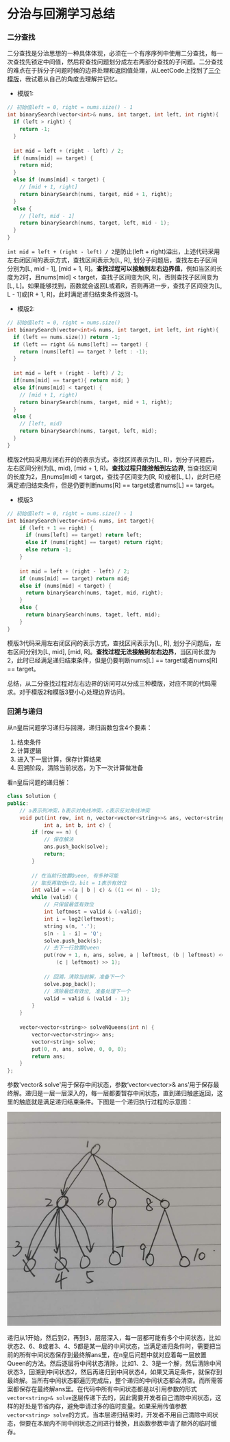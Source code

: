 # 分治与回溯学习总结
### 二分查找
二分查找是分治思想的一种具体体现，必须在一个有序序列中使用二分查找，每一次查找先锁定中间值，然后将查找问题划分成左右两部分查找的子问题。二分查找的难点在于拆分子问题时候的边界处理和返回值处理，从LeetCode上找到了[三个模版](https://leetcode-cn.com/explore/learn/card/binary-search/209/template-i/835/)，我试着从自己的角度去理解并记忆。
- 模版1:
```cpp
// 初始值left = 0, right = nums.size() - 1
int binarySearch(vector<int>& nums, int target, int left, int right){
  if (left > right) {
    return -1;
  }
  
  int mid = left + (right - left) / 2;
  if (nums[mid] == target) {
    return mid;
  }
  else if (nums[mid] < target) {
    // [mid + 1, right]
    return binarySearch(nums, target, mid + 1, right);
  }
  else {
    // [left, mid - 1]
    return binarySearch(nums, target, left, mid - 1);
  }
}
```
`int mid = left + (right - left) / 2`是防止(left + right)溢出，上述代码采用左右闭区间的表示方式，查找区间表示为[L, R], 划分子问题后，查找左右子区间分别为[L, mid - 1], [mid + 1, R]。**查找过程可以接触到左右边界值**，例如当区间长度为2时，且nums[mid] < target，查找子区间变为[R, R]，否则查找子区间变为[L, L]。如果能够找到，函数就会返回L或着R，否则再进一步，查找子区间变为[L, L - 1]或[R + 1, R]，此时满足递归结束条件返回-1。

- 模版2:
```cpp
// 初始值left = 0, right = nums.size()
int binarySearch(vector<int>& nums, int target, int left, int right){
  if (left == nums.size()) return -1;
  if (left == right && nums[left] == target) {
    return (nums[left] == target ? left : -1);
  }
  
  int mid = left + (right - left) / 2;
  if(nums[mid] == target){ return mid; }
  else if(nums[mid] < target) { 
    // [mid + 1, right)
    return binarySearch(nums, target, mid + 1, right);
  }
  else {
    // [left, mid)
    return binarySearch(nums, target, left, mid);
  }
}
```
模版2代码采用左闭右开的的表示方式，查找区间表示为[L, R)，划分子问题后，左右区间分别为[L, mid), [mid + 1, R)。**查找过程只能接触到左边界**, 当查找区间的长度为2，且nums[mid] < target，查找子区间变为[R, R)或者[L, L)，此时已经满足递归结束条件，但是仍要判断nums[R] == target或者nums[L] == target。

- 模版3
```cpp
// 初始值left = 0, right = nums.size() - 1
int binarySearch(vector<int>& nums, int target){
    if (left + 1 == right) {
      if (nums[left] == target) return left;
      else if (nums[right] == target) return right;
      else return -1;
    }
    
    int mid = left + (right - left) / 2;
    if (nums[mid] == target) return mid;
    else if (nums[mid] < target) {
      return binarySearch(nums, taget, mid, right);
    }
    else {
      return binarySearch(nums, taget, left, mid);
    }
}
```
模版3代码采用左右闭区间的表示方式，查找区间表示为[L, R], 划分子问题后，左右区间分别为[L, mid], [mid, R]。**查找过程无法接触到左右边界**，当区间长度为2，此时已经满足递归结束条件，但是仍要判断nums[L] == target或者nums[R] == target。 

总结，从二分查找过程对左右边界的访问可以分成三种模版，对应不同的代码需求。对于模版2和模版3要小心处理边界访问。

### 回溯与递归
从n皇后问题学习递归与回溯，递归函数包含4个要素：
1. 结束条件
2. 计算逻辑
3. 进入下一层计算，保存计算结果
4. 回溯阶段，清除当前状态，为下一次计算做准备

看n皇后问题的递归解：
```cpp
class Solution {
public:
    // a表示列冲突，b表示对角线冲突，c表示反对角线冲突
    void put(int row, int n, vector<vector<string>>& ans, vector<string>& solve, 
            int a, int b, int c) {
        if (row == n) {
            // 保存解法
            ans.push_back(solve);
            return;
        }

        // 在当前行放置Queen, 有多种可能
        // 取反再取低n位，bit = 1表示有效位
        int valid = ~(a | b | c) & ((1 << n) - 1);
        while (valid) {
            // 只保留最低有效位
            int leftmost = valid & (-valid);
            int i = log2(leftmost);
            string s(n, '.');
            s[n - 1 - i] = 'Q';
            solve.push_back(s);
            // 去下一行放置Queen
            put(row + 1, n, ans, solve, a | leftmost, (b | leftmost) << 1, 
                (c | leftmost) >> 1);
            
            // 回溯，清除当前解，准备下一个
            solve.pop_back();
            // 清除最低有效位, 准备处理下一个
            valid = valid & (valid - 1);
        }
    }

    vector<vector<string>> solveNQueens(int n) {
        vector<vector<string>> ans;
        vector<string> solve;
        put(0, n, ans, solve, 0, 0, 0);
        return ans;
    }
};
```

参数'vector<string>& solve'用于保存中间状态，参数‘vector<vector<string>>& ans’用于保存最终解。递归是一层一层深入的，每一层都要暂存中间状态，直到递归触底返回，这里的触底就是满足递归结束条件。下图是一个递归执行过程的示意图：
  
<img src="https://github.com/lwdhw1987/algorithm009-class01/blob/master/Week_03/recursion.jpeg" width = "500" height = "500">
  
递归从1开始，然后到2，再到3，层层深入，每一层都可能有多个中间状态，比如状态2、6、8或者3、4、5都是某一层的中间状态，当满足递归条件时，需要把当前的所有中间状态保存到最终解ans里，在n皇后问题中就对应着每一层放置Queen的方法。然后逐层将中间状态清除，比如1、2、3是一个解，然后清除中间状态3，回溯到中间状态2，然后再递归到中间状态4，如果又满足条件，就保存到最终解。当所有中间状态都遍历完成后，整个递归的中间状态都会清空。而所需答案都保存在最终解ans里。在代码中所有中间状态都是以引用参数的形式`vector<string>& solve`逐层传递下去的，因此需要开发者自己清除中间状态，这样的好处是节省内存，避免申请过多的临时变量。如果采用传值参数`vector<string> solve`的方式，当本层递归结束时，开发者不用自己清除中间状态，但要在本层内不同中间状态之间进行替换，且函数参数申请了额外的临时缓存。
  
  
  
  



